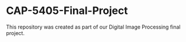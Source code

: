 # CAP-5405-Final-Project
This repository was created as part of our Digital Image Processing final project.
